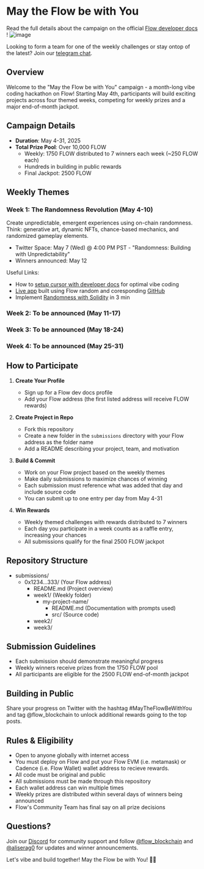 # May the Flow be with You

Read the full details about the campaign on the official [Flow developer docs ](https://developers.flow.com/ecosystem/Hackathons%20and%20Events/may-the-flow-be-with-you)!
![image](https://github.com/user-attachments/assets/50bbb631-a461-4ec4-886e-3936001eeafa)

Looking to form a team for one of the weekly challenges or stay ontop of the latest? Join our [telegram chat](https://t.me/flow_world_tour).

## Overview
Welcome to the "May the Flow be with You" campaign - a month-long vibe coding hackathon on Flow! Starting May 4th, participants will build exciting projects across four themed weeks, competing for weekly prizes and a major end-of-month jackpot.

## Campaign Details
- **Duration**: May 4-31, 2025
- **Total Prize Pool**: Over 10,000 FLOW
  - Weekly: 1750 FLOW distributed to 7 winners each week (~250 FLOW each)
  - Hundreds in building in public rewards
  - Final Jackpot: 2500 FLOW

## Weekly Themes

### Week 1: The Randomness Revolution (May 4-10)
Create unpredictable, emergent experiences using on-chain randomness. Think: generative art, dynamic NFTs, chance-based mechanics, and randomized gameplay elements.
- Twitter Space: May 7 (Wed) @ 4:00 PM PST - "Randomness: Building with Unpredictability"
- Winners announced: May 12

Useful Links:
- How to [setup cursor with developer docs](https://developers.flow.com/tutorials/ai-plus-flow/cursor ) for optimal vibe coding
- [Live app](https://randoms.wtf/) built using Flow random and coresponding [GitHub](https://github.com/Aliserag/random.wtf)
- Implement [Randomness with Solidity](https://developers.flow.com/evm/guides/vrf ) in 3 min

### Week 2: To be announced (May 11-17)

### Week 3: To be announced (May 18-24)

### Week 4: To be announced (May 25-31)

## How to Participate

1. **Create Your Profile**
   - Sign up for a Flow dev docs profile
   - Add your Flow address (the first listed address will receive FLOW rewards)

2. **Create Project in Repo**
   - Fork this repository
   - Create a new folder in the `submissions` directory with your Flow address as the folder name
   - Add a README describing your project, team, and motivation

3. **Build & Commit**
   - Work on your Flow project based on the weekly themes
   - Make daily submissions to maximize chances of winning
   - Each submission must reference what was added that day and include source code
   - You can submit up to one entry per day from May 4-31

4. **Win Rewards**
   - Weekly themed challenges with rewards distributed to 7 winners
   - Each day you participate in a week counts as a raffle entry, increasing your chances
   - All submissions qualify for the final 2500 FLOW jackpot

## Repository Structure
* submissions/
  * 0x1234...333/ (Your Flow address)
    * README.md (Project overview)
    * week1/ (Weekly folder)
      * my-project-name/ 
        * README.md (Documentation with prompts used)
        * src/ (Source code)
    * week2/
    * week3/

## Submission Guidelines
- Each submission should demonstrate meaningful progress
- Weekly winners receive prizes from the 1750 FLOW pool
- All participants are eligible for the 2500 FLOW end-of-month jackpot

## Building in Public
Share your progress on Twitter with the hashtag #MayTheFlowBeWithYou and tag @flow_blockchain to unlock additional rewards going to the top posts.

## Rules & Eligibility
- Open to anyone globally with internet access
- You must deploy on Flow and put your Flow EVM (i.e. metamask) or Cadence (i.e. Flow Wallet) wallet address to recieve rewards.
- All code must be original and public
- All submissions must be made through this repository
- Each wallet address can win multiple times
- Weekly prizes are distributed within several days of winners being announced
- Flow's Community Team has final say on all prize decisions

## Questions?
Join our [Discord](https://discord.gg/flow) for community support and follow [@flow_blockchain](https://twitter.com/flow_blockchain) and [@aliserag0](https://twitter.com/aliserag0) for updates and winner announcements.

Let's vibe and build together! May the Flow be with You! 🌊🚀
